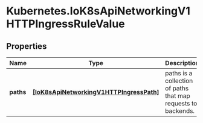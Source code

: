 # Kubernetes.IoK8sApiNetworkingV1HTTPIngressRuleValue

## Properties

Name | Type | Description | Notes
------------ | ------------- | ------------- | -------------
**paths** | [**[IoK8sApiNetworkingV1HTTPIngressPath]**](IoK8sApiNetworkingV1HTTPIngressPath.md) | paths is a collection of paths that map requests to backends. | 



